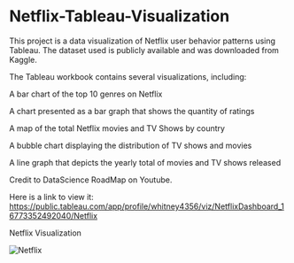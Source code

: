 # Netflix-Tableau-Visualization

This project is a data visualization of Netflix user behavior patterns using Tableau.
The dataset used is publicly available and was downloaded from Kaggle.

The Tableau workbook contains several visualizations, including:

A bar chart of the top 10 genres on Netflix

A chart presented as a bar graph that shows the quantity of ratings

A map of the total Netflix movies and TV Shows by country

A bubble chart displaying the distribution of TV shows and movies

A line graph that depicts the yearly total of movies and TV shows released



Credit to DataScience RoadMap on Youtube. 


Here is a link to view it:
https://public.tableau.com/app/profile/whitney4356/viz/NetflixDashboard_16773352492040/Netflix

Netflix Visualization 



![Netflix](https://user-images.githubusercontent.com/100426585/221896825-cf49c666-ad44-48b8-9070-78a9af62ffa1.png)
